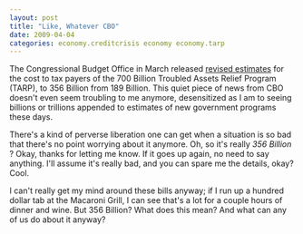 ```yaml
---
layout: post
title: "Like, Whatever CBO"
date: 2009-04-04
categories: economy.creditcrisis economy economy.tarp
---
```


The Congressional Budget Office in March released [revised
estimates](http://online.wsj.com/article/SB123880278764488701.html) for the cost
to tax payers of the 700 Billion Troubled Assets Relief Program (TARP), to 356
Billion from 189 Billion. This quiet piece of news from CBO doesn't even seem
troubling to me anymore, desensitized as I am to seeing billions or trillions
appended to estimates of new government programs these days.

There's a kind of perverse liberation one can get when a situation is so bad
that there's no point worrying about it anymore. Oh, so it's really _356
Billion_ ? Okay, thanks for letting me know. If it goes up again, no need to say
anything. I'll assume it's really bad, and you can spare me the details, okay? 
Cool.

I can't really get my mind around these bills anyway; if I run up a hundred
dollar tab at the Macaroni Grill, I can see that's a lot for a couple hours of
dinner and wine. But 356 Billion? What does this mean? And what can any of us do
about it
anyway?